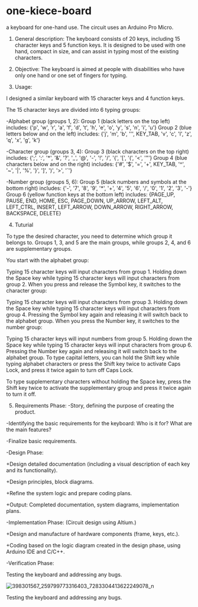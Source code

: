 # one-kiece-board
a keyboard for one-hand use.
The circuit uses an Arduino Pro Micro.


1. General description: The keyboard consists of 20 keys, including 15 character keys and 5 function keys. It is designed to be used with one hand, compact in size, and can assist in typing most of the existing characters.

2. Objective: The keyboard is aimed at people with disabilities who have only one hand or one set of fingers for typing.

3. Usage:

I designed a similar keyboard with 15 character keys and 4 function keys.

The 15 character keys are divided into 6 typing groups:

-Alphabet group (groups 1, 2):
Group 1 (black letters on the top left) includes: {'p', 'w', 'r', 'a', 'f', 'd', 't', 'h', 'e', 'o', 'y', 's', 'n', 'i', 'u'}
Group 2 (blue letters below and on the left) includes: {'j', 'm', 'b', ''', KEY_TAB, 'v', 'c', 'l', 'z', 'q', 'x', 'g', 'k'}

-Character group (groups 3, 4):
Group 3 (black characters on the top right) includes: {';', ':', '*', '&', '?', '_', '@', '-', '!', '/', '{', '[', '(', '<', '"'}
Group 4 (blue characters below and on the right) includes: {'#', '$', '=', '+', KEY_TAB, '^', '~', '|', '%', '}', ']', ')', '>', '`'}

-Number group (groups 5, 6):
Group 5 (black numbers and symbols at the bottom right) includes: {'-', '7', '8', '9', '*', '+', '4', '5', '6', '/', '0', '1', '2', '3', '-'}
Group 6 (yellow function keys at the bottom left) includes: {PAGE_UP, PAUSE, END, HOME, ESC, PAGE_DOWN, UP_ARROW, LEFT_ALT, LEFT_CTRL, INSERT, LEFT_ARROW, DOWN_ARROW, RIGHT_ARROW, BACKSPACE, DELETE}

4. Tuturial

To type the desired character, you need to determine which group it belongs to. Groups 1, 3, and 5 are the main groups, while groups 2, 4, and 6 are supplementary groups.

You start with the alphabet group:

Typing 15 character keys will input characters from group 1.
Holding down the Space key while typing 15 character keys will input characters from group 2.
When you press and release the Symbol key, it switches to the character group:

Typing 15 character keys will input characters from group 3.
Holding down the Space key while typing 15 character keys will input characters from group 4.
Pressing the Symbol key again and releasing it will switch back to the alphabet group.
When you press the Number key, it switches to the number group:

Typing 15 character keys will input numbers from group 5.
Holding down the Space key while typing 15 character keys will input characters from group 6.
Pressing the Number key again and releasing it will switch back to the alphabet group.
To type capital letters, you can hold the Shift key while typing alphabet characters or press the Shift key twice to activate Caps Lock, and press it twice again to turn off Caps Lock.

To type supplementary characters without holding the Space key, press the Shift key twice to activate the supplementary group and press it twice again to turn it off.

5. Requirements Phase:
-Story, defining the purpose of creating the product.

-Identifying the basic requirements for the keyboard: Who is it for? What are the main features?

-Finalize basic requirements.

-Design Phase:

+Design detailed documentation (including a visual description of each key and its functionality).

+Design principles, block diagrams.

+Refine the system logic and prepare coding plans.

+Output: Completed documentation, system diagrams, implementation plans.

-Implementation Phase: (Circuit design using Altium.)

+Design and manufacture of hardware components (frame, keys, etc.).

+Coding based on the logic diagram created in the design phase, using Arduino IDE and C/C++.

-Verification Phase:

Testing the keyboard and addressing any bugs.

![398301567_259799773316403_7283304413622249078_n](https://github.com/Unheat/one-kiece-board/assets/100108666/766b8e3d-4507-4f3b-80ef-587f16bbc416)

Testing the keyboard and addressing any bugs.
